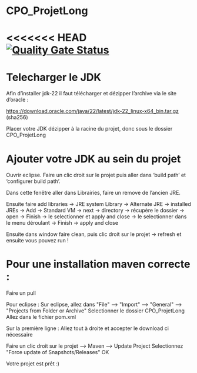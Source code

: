 # CPO_ProjetLong
<<<<<<< HEAD
[![Quality Gate Status](https://sonarcloud.io/api/project_badges/measure?project=Delosle_CPO_ProjetLong&metric=alert_status)](https://sonarcloud.io/summary/new_code?id=Delosle_CPO_ProjetLong)
=======

# Telecharger le JDK

Afin d’installer jdk-22 il faut télécharger et dézipper l’archive via le site d’oracle : 	

https://download.oracle.com/java/22/latest/jdk-22_linux-x64_bin.tar.gz (sha256)

Placer votre JDK dézipper à la racine du projet, donc sous le dossier CPO_ProjetLong

# Ajouter votre JDK au sein du projet

Ouvrir eclipse. Faire un clic droit sur le projet puis aller dans ‘build path’ et ‘configurer build path’.

Dans cette fenêtre aller dans Librairies, faire un remove de l’ancien JRE.

Ensuite faire add libraries → JRE system Library → Alternate JRE → installed JREs → Add → Standard VM → next → directory → récupère le dossier → open → Finish → le selectionner et apply and close → le selectionner dans le menu déroulant → Finish → apply and close

Ensuite dans window faire clean, puis clic droit sur le projet → refresh et ensuite vous pouvez run !

# Pour une installation maven correcte : 
Faire un pull 

Pour eclipse :
Sur eclipse, allez dans "File" --> "Import" --> "General" --> "Projects from Folder or Archive"
Selectionner le dossier CPO_ProjetLong 
Allez dans le fichier pom.xml

Sur la première ligne : Allez tout à droite et accepter le download ci nécessaire 

Faire un clic droit sur le projet --> Maven --> Update Project 
Selectionnez "Force update of Snapshots/Releases"
OK 

Votre projet est prêt :)
